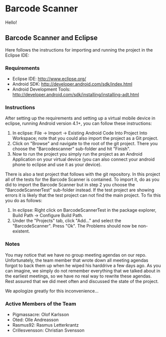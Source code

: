 # Barcode Scanner

Hello!

## Barcode Scanner and Eclipse

Here follows the instructions for importing and running the project in the Eclipse IDE:

### Requirements

  - Eclipse IDE: http://www.eclipse.org/
  - Android SDK: http://developer.android.com/sdk/index.html
  - Android Development Tools: http://developer.android.com/sdk/installing/installing-adt.html

### Instructions

After setting up the requirements and setting up a virtual mobile device in eclipse, running Android version 4.1+, you can follow these instructions:

1. In eclipse: File -> Import -> Existing Android Code Into Project Into Workspace; note that you could also import the project as a Git project.
2. Click on "Browse" and navigate to the root of the git project. There you choose the "Barcodescanner" sub-folder and hit "Finish".
3. Now to run the project you simply run the project as an Android Application on your virtual device (you can also connect your android phone to eclipse and use it as your device).

There is also a test project that follows with the git repository. In this project all of the tests for the Barcode Scanner is contained. To import it, do as you did to import the Barcode Scanner but in step 2 you choose the "BarcodeScannerTest" sub-folder instead. 
If the test project are showing errors it is likely that the test project can not find the main project. To fix this you do as follows: 

1. In eclipse: Right click on BarcodeScannerTest in the package explorer, Build Path -> Configure Build Path.
2. Under the "Projects" tab, click "Add..." and select the "BarcodeScanner". Press "Ok".
The Problems should now be non-existent.

### Notes

You may notice that we have no group meeting agendas on our repo. Unfortunately, the team member that wrote down all meeting agendas forgot to back them up when he wiped his harddrive a few days ago. As you can imagine, we simply do not remember everything that we talked about in the earliest meetings, so we have no real way to rewrite these agendas. Rest assured that we did meet often and discussed the state of the project.

We apologize greatly for this inconvenience...

### Active Members of the Team

- Pigmassacre: Olof Karlsson
- Oted: Olle Andreasson
- Rasmus92: Rasmus Letterkrantz
- Crillesvensson: Christian Svensson

